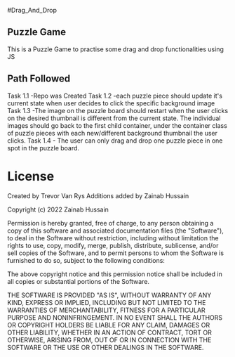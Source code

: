 #Drag_And_Drop


## Puzzle Game
This is a Puzzle Game to practise some drag and drop functionalities using JS

## Path Followed
 Task 1.1 -Repo was Created
 Task 1.2 -each puzzle piece should update it's current state when user decides to click the specific background image
 Task 1.3 -The image on the puzzle board should restart when the user clicks on the desired thumbnail is different from the current state. The individual images should go back to the first child container, under the container class of puzzle pieces with each new/different background thumbnail the user clicks.
 Task 1.4 - The user can only drag and drop one puzzle piece in one spot in the puzzle board.



# License

Created by Trevor Van Rys
Additions added by Zainab Hussain 

Copyright (c) 2022 Zainab Hussain

Permission is hereby granted, free of charge, to any person obtaining a copy
of this software and associated documentation files (the "Software"), to deal
in the Software without restriction, including without limitation the rights
to use, copy, modify, merge, publish, distribute, sublicense, and/or sell
copies of the Software, and to permit persons to whom the Software is
furnished to do so, subject to the following conditions:

The above copyright notice and this permission notice shall be included in all
copies or substantial portions of the Software.

THE SOFTWARE IS PROVIDED "AS IS", WITHOUT WARRANTY OF ANY KIND, EXPRESS OR
IMPLIED, INCLUDING BUT NOT LIMITED TO THE WARRANTIES OF MERCHANTABILITY,
FITNESS FOR A PARTICULAR PURPOSE AND NONINFRINGEMENT. IN NO EVENT SHALL THE
AUTHORS OR COPYRIGHT HOLDERS BE LIABLE FOR ANY CLAIM, DAMAGES OR OTHER
LIABILITY, WHETHER IN AN ACTION OF CONTRACT, TORT OR OTHERWISE, ARISING FROM,
OUT OF OR IN CONNECTION WITH THE SOFTWARE OR THE USE OR OTHER DEALINGS IN THE
SOFTWARE.
